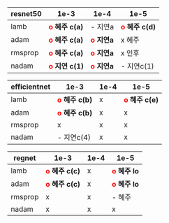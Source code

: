 | resnet50 | 1e-3                                      | 1e-4                                       | 1e-5                                      |
| -------- | ----------------------------------------- | ------------------------------------------ | ----------------------------------------- |
| lamb     | **<span style="color:red">o</span> 혜주 c(a)** | - 지연a                                    | **<span style="color:red">o</span> 혜주 c(d)** |
| adam     | **<span style="color:red">o</span> 혜주 c(a)** | **<span style="color:red">o</span> 지연a** | x 혜주                                    |
| rmsprop  | **<span style="color:red">o</span> 혜주 c(a)** | **<span style="color:red">o</span> 지연a** | x 인후                                    |
| nadam    | **<span style="color:red">o</span> 지연 c(1)** | **<span style="color:red">o</span> 지연a**                                    | - 지연c(1)                                    |

| efficientnet | 1e-3                                      | 1e-4 | 1e-5                                      |
| ------------ | ----------------------------------------- | ---- | ----------------------------------------- |
| lamb         | **<span style="color:red">o</span> 혜주 c(b)** | x    | **<span style="color:red">o</span> 혜주 c(e)** |
| adam         | **<span style="color:red">o</span> 혜주 c(b)** | x    | x                                         |
| rmsprop      | x                                         | x    | x                                         |
| nadam        | - 지연c(4)                                        | x    | x                                         |

| regnet  | 1e-3                                      | 1e-4 | 1e-5                                      |
| ------- | ----------------------------------------- | ---- | ----------------------------------------- |
| lamb    | **<span style="color:red">o</span> 혜주 c(c)** | x    | **<span style="color:red">o</span> 혜주 lo** |
| adam    | **<span style="color:red">o</span> 혜주 c(c)** | x    | **<span style="color:red">o</span> 혜주 lo** |
| rmsprop | x                                         | x    | - 혜주                                    |
| nadam   | x                                         | x    | x                                         |

